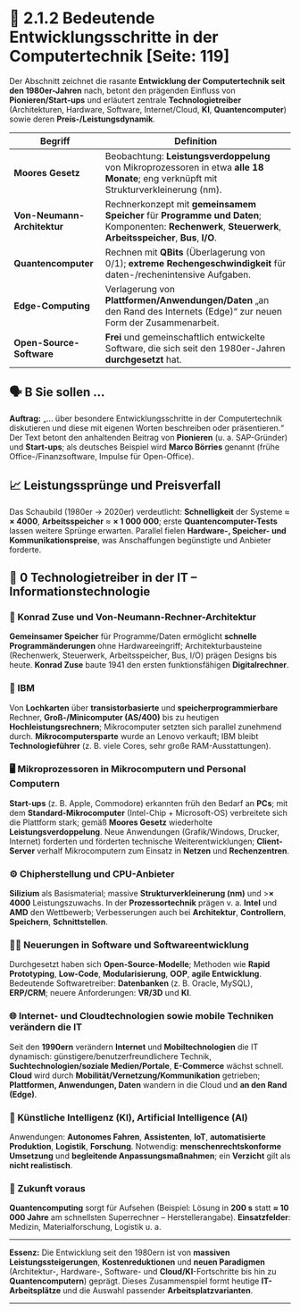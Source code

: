 # 🚀 2.1.2 Bedeutende Entwicklungsschritte in der Computertechnik [Seite: 119]

Der Abschnitt zeichnet die rasante **Entwicklung der Computertechnik seit den 1980er-Jahren** nach, betont den prägenden Einfluss von **Pionieren/Start-ups** und erläutert zentrale **Technologietreiber** (Architekturen, Hardware, Software, Internet/Cloud, **KI**, **Quantencomputer**) sowie deren **Preis-/Leistungsdynamik**. 

| Begriff                     | Definition                                                                                                                                                    |
| --------------------------- | ------------------------------------------------------------------------------------------------------------------------------------------------------------- |
| **Moores Gesetz**           | Beobachtung: **Leistungsverdoppelung** von Mikroprozessoren in etwa **alle 18 Monate**; eng verknüpft mit Strukturverkleinerung (nm).                         |
| **Von-Neumann-Architektur** | Rechnerkonzept mit **gemeinsamem Speicher** für **Programme und Daten**; Komponenten: **Rechenwerk**, **Steuerwerk**, **Arbeitsspeicher**, **Bus**, **I/O**.  |
| **Quantencomputer**         | Rechnen mit **QBits** (Überlagerung von 0/1); **extreme Rechengeschwindigkeit** für daten-/rechenintensive Aufgaben.                                          |
| **Edge-Computing**          | Verlagerung von **Plattformen/Anwendungen/Daten** „an den Rand des Internets (Edge)“ zur neuen Form der Zusammenarbeit.                                       |
| **Open-Source-Software**    | **Frei** und gemeinschaftlich entwickelte Software, die sich seit den 1980er-Jahren **durchgesetzt** hat.                                                     |

## 🗣️ B Sie sollen …

**Auftrag:** „… über besondere Entwicklungsschritte in der Computertechnik diskutieren und diese mit eigenen Worten beschreiben oder präsentieren.“ Der Text betont den anhaltenden Beitrag von **Pionieren** (u. a. SAP-Gründer) und **Start-ups**; als deutsches Beispiel wird **Marco Börries** genannt (frühe Office-/Finanzsoftware, Impulse für Open-Office). 

## 📈 Leistungssprünge und Preisverfall

Das Schaubild (1980er → 2020er) verdeutlicht: **Schnelligkeit** der Systeme ≈ **× 4000**, **Arbeitsspeicher** ≈ **× 1 000 000**; erste **Quantencomputer-Tests** lassen weitere Sprünge erwarten. Parallel fielen **Hardware-, Speicher- und Kommunikationspreise**, was Anschaffungen begünstigte und Anbieter forderte. 

## 🧩 0 Technologietreiber in der IT – Informationstechnologie

### 🧱 Konrad Zuse und Von-Neumann-Rechner-Architektur

**Gemeinsamer Speicher** für Programme/Daten ermöglicht **schnelle Programmänderungen** ohne Hardwareeingriff; Architekturbausteine (Rechenwerk, Steuerwerk, Arbeitsspeicher, Bus, I/O) prägen Designs bis heute. **Konrad Zuse** baute 1941 den ersten funktionsfähigen **Digitalrechner**. 

### 🏢 IBM

Von **Lochkarten** über **transistorbasierte** und **speicherprogrammierbare** Rechner, **Groß-/Minicomputer (AS/400)** bis zu heutigen **Hochleistungsrechnern**; Mikrocomputer setzten sich parallel zunehmend durch. **Mikrocomputersparte** wurde an Lenovo verkauft; IBM bleibt **Technologieführer** (z. B. viele Cores, sehr große RAM-Ausstattungen). 

### 🖥️ Mikroprozessoren in Mikrocomputern und Personal Computern

**Start-ups** (z. B. Apple, Commodore) erkannten früh den Bedarf an **PCs**; mit dem **Standard-Mikrocomputer** (Intel-Chip + Microsoft-OS) verbreitete sich die Plattform stark; gemäß **Moores Gesetz** wiederholte **Leistungsverdoppelung**. Neue Anwendungen (Grafik/Windows, Drucker, Internet) forderten und förderten technische Weiterentwicklungen; **Client-Server** verhalf Mikrocomputern zum Einsatz in **Netzen** und **Rechenzentren**. 

### ⚙️ Chipherstellung und CPU-Anbieter

**Silizium** als Basismaterial; massive **Strukturverkleinerung (nm)** und >**× 4000** Leistungszuwachs. In der **Prozessortechnik** prägen v. a. **Intel** und **AMD** den Wettbewerb; Verbesserungen auch bei **Architektur**, **Controllern**, **Speichern**, **Schnittstellen**. 

### 🧑‍💻 Neuerungen in Software und Softwareentwicklung

Durchgesetzt haben sich **Open-Source-Modelle**; Methoden wie **Rapid Prototyping**, **Low-Code**, **Modularisierung**, **OOP**, **agile Entwicklung**. Bedeutende Softwaretreiber: **Datenbanken** (z. B. Oracle, MySQL), **ERP/CRM**; neuere Anforderungen: **VR/3D** und **KI**. 

### 🌐 Internet- und Cloudtechnologien sowie mobile Techniken verändern die IT

Seit den **1990ern** verändern **Internet** und **Mobiltechnologien** die IT dynamisch: günstigere/benutzerfreundlichere Technik, **Suchtechnologien/soziale Medien/Portale**, **E-Commerce** wächst schnell. **Cloud** wird durch **Mobilität/Vernetzung/Kommunikation** getrieben; **Plattformen, Anwendungen, Daten** wandern in die Cloud und **an den Rand (Edge)**. 

### 🧠 Künstliche Intelligenz (KI), Artificial Intelligence (AI)

Anwendungen: **Autonomes Fahren**, **Assistenten**, **IoT**, **automatisierte Produktion**, **Logistik**, **Forschung**. Notwendig: **menschenrechtskonforme Umsetzung** und **begleitende Anpassungsmaßnahmen**; ein **Verzicht** gilt als **nicht realistisch**. 

### 🔭 Zukunft voraus

**Quantencomputing** sorgt für Aufsehen (Beispiel: Lösung in **200 s** statt **≈ 10 000 Jahre** am schnellsten Superrechner – Herstellerangabe). **Einsatzfelder**: Medizin, Materialforschung, Logistik u. a. 

---

**Essenz:** Die Entwicklung seit den 1980ern ist von **massiven Leistungssteigerungen**, **Kostenreduktionen** und **neuen Paradigmen** (Architektur-, Hardware-, Software- und **Cloud/KI**-Fortschritte bis hin zu **Quantencomputern**) geprägt. Dieses Zusammenspiel formt heutige **IT-Arbeitsplätze** und die Auswahl passender **Arbeitsplatzvarianten**.


---
